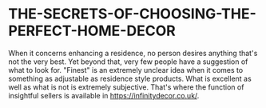 # THE-SECRETS-OF-CHOOSING-THE-PERFECT-HOME-DECOR
When it concerns enhancing a residence, no person desires anything that's not the very best. Yet beyond that, very few people have a suggestion of what to look for. "Finest" is an extremely unclear idea when it comes to something as adjustable as residence style products. What is excellent as well as what is not is extremely subjective. That's where the function of insightful sellers is available in https://infinitydecor.co.uk/.

